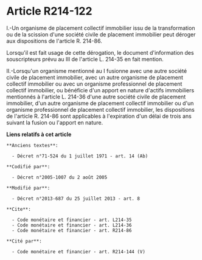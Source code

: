 # Article R214-122

I.-Un organisme de placement collectif immobilier issu de la transformation ou de la scission d'une société civile de
placement immobilier peut déroger aux dispositions de l'article R. 214-86. 

Lorsqu'il est fait usage de cette dérogation, le document d'information des souscripteurs prévu au III de l'article L. 214-35
en fait mention. 

II.-Lorsqu'un organisme mentionné au I fusionne avec une autre société civile de placement immobilier, avec un autre
organisme de placement collectif immobilier ou avec un organisme professionnel de placement collectif immobilier, ou
bénéficie d'un apport en nature d'actifs immobiliers mentionnés à l'article L. 214-36 d'une autre société civile de placement
immobilier, d'un autre organisme de placement collectif immobilier ou d'un organisme professionnel de placement collectif
immobilier, les dispositions de l'article R. 214-86 sont applicables à l'expiration d'un délai de trois ans suivant la fusion
ou l'apport en nature.

**Liens relatifs à cet article**

	**Anciens textes**:

	  - Décret n°71-524 du 1 juillet 1971 - art. 14 (Ab)

	**Codifié par**:

	  - Décret n°2005-1007 du 2 août 2005

	**Modifié par**:

	  - Décret n°2013-687 du 25 juillet 2013 - art. 8

	**Cite**:

	  - Code monétaire et financier - art. L214-35
	  - Code monétaire et financier - art. L214-36
	  - Code monétaire et financier - art. R214-86

	**Cité par**:

	  - Code monétaire et financier - art. R214-144 (V)
